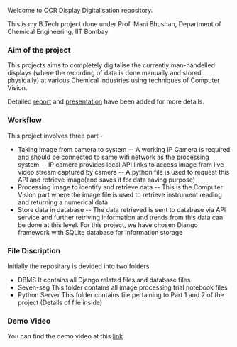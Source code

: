 Welcome to OCR Display Digitalisation repository.

This is my B.Tech project done under Prof. Mani Bhushan, Department of Chemical Engineering, IIT Bombay

### Aim of the project

This projects aims to completely digitalise the currently man-handelled displays (where the recording of data is done manually and stored physically) at various Chemical Industries using techniques of Computer Vision. 

Detailed [report](https://drive.google.com/file/d/1oS--QOayo_Hcb-_ygDwRSJEnoWy-9lkg/view?usp=sharing) and [presentation](https://drive.google.com/file/d/15a3tnFkzn1EEt_dlt4NlLaUw2Xu_V9VF/view?usp=sharing) have been added for more details.

### Workflow

This project involves three part - 
- Taking image from camera to system
-- A working IP Camera is required and should be connected to same wifi network as the processing system
-- IP camera provides local API links to access image from live video stream captured by camera
-- A python file is used to request this API and retrieve image(and saves it for data saving purpose)
- Processing image to identify and retrieve data
-- This is the Computer Vision part where the image file is used to retrieve instrument reading and returning a numerical data
- Store data in database
-- The data retrieved is sent to database via API service and further retriving information and trends from this data can be done at this level. For this project, we have chosen Django framework with SQLite database for information storage

### File Discription

Initially the repositary is devided into two folders
- DBMS
It contains all Django related files and database files
- Seven-seg
This folder contains all image processing trial notebook files
- Python Server
This folder contains file pertaining to Part 1 and 2 of the project (Details of file inside)

### Demo Video
You can find the demo video at this [link](https://drive.google.com/drive/folders/1uaRYC8d0V4uPPeJUpU6bN3yIZhUFDA6v?usp=sharing)
